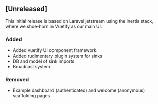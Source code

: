 ## [Unreleased]

This initial release is based on Laravel jetstream using the inertia
stack, where we shoe-horn in Vuetify as our main UI.

### Added
- Added vuetify UI component framework.
- Added rudimentary plugin system for sinks
- DB and model of sink imports
- Broadcast system

### Removed
- Example dashboard (authenticated) and welcome (anonymous) scaffolding pages
